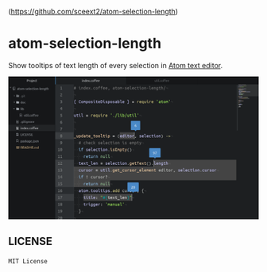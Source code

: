 <!-- README.md, atom-selection-length/
-->
(<https://github.com/sceext2/atom-selection-length>)

# atom-selection-length

Show tooltips of text length of every selection in
[Atom text editor](https://atom.io/).

![UI](https://github.com/sceext2/atom-selection-length/blob/master/doc/p/atom_selection_length.png)


## LICENSE

`MIT License`

<!-- end README.md -->
